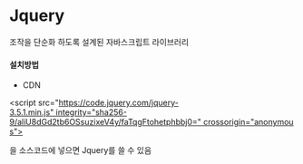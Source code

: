 # Jquery

조작을 단순화 하도록 설계된 자바스크립트 라이브러리

#### 설치방법

- CDN

<script src="https://code.jquery.com/jquery-3.5.1.min.js" integrity="sha256-9/aliU8dGd2tb6OSsuzixeV4y/faTqgFtohetphbbj0=" crossorigin="anonymous"></script>

을 소스코드에 넣으면 Jquery를 쓸 수 있음